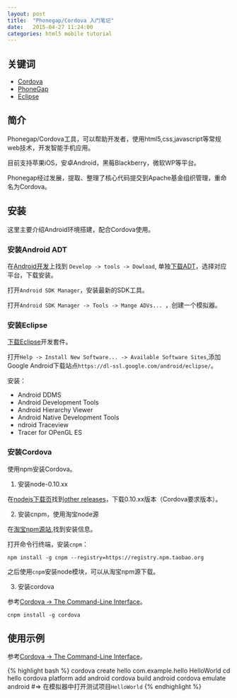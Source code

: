 ```yaml
---
layout: post
title:  "Phonegap/Cordova 入门笔记"
date:   2015-04-27 11:24:00
categories: html5 mobile tutorial
---
```


## 关键词
* [Cordova](https://cordova.apache.org/)
* [PhoneGap](http://phonegap.com/)
* [Eclipse](http://www.eclipse.org)


## 简介
Phonegap/Cordova工具，可以帮助开发者，使用html5,css,javascript等常规web技术，开发智能手机应用。

目前支持苹果iOS，安卓Android，黑莓Blackberry，微软WP等平台。

Phonegap经过发展，提取、整理了核心代码提交到Apache基金组织管理，重命名为Cordova。


## 安装
这里主要介绍Android环境搭建，配合Cordova使用。


### 安装Android ADT
在[Android开发]()上找到 `Develop -> tools -> Dowload`, 单独[下载ADT](http://developer.android.com/sdk/index.html#Other)，选择对应平台，下载安装。

打开`Android SDK Manager`，安装最新的SDK工具。

打开`Android SDK Manager -> Tools -> Mange ADVs... `，创建一个模拟器。

### 安装Eclipse
[下载Eclipse](http://www.eclipse.org/downloads/)开发套件。

打开`Help -> Install New Software... -> Available Software Sites`,添加Google Android下载站点`https://dl-ssl.google.com/android/eclipse/`。

安装：

* Android DDMS
* Android Development Tools
* Android Hierarchy Viewer
* Android Native Development Tools
* ndroid Traceview
* Tracer for OPenGL ES


### 安装Cordova
使用npm安装Cordova。


1) 安装node-0.10.xx

在[nodejs下载页](https://nodejs.org/download/)找到[other releases](http://nodejs.org/dist/)，下载0.10.xx版本（Cordova要求版本）。


2) 安装cnpm，使用淘宝node源

在[淘宝npm源站](http://npm.taobao.org/),找到安装信息。

打开命令行终端，安装`cnpm`：

   `npm install -g cnpm --registry=https://registry.npm.taobao.org`

之后使用`cnpm`安装node模块，可以从淘宝npm源下载。


3) 安装cordova

参考[Cordova -> The Command-Line Interface](https://cordova.apache.org/docs/en/4.0.0/guide_cli_index.md.html#The%20Command-Line%20Interface)。

   `cnpm install -g cordova`


## 使用示例
参考[Cordova -> The Command-Line Interface](https://cordova.apache.org/docs/en/4.0.0/guide_cli_index.md.html#The%20Command-Line%20Interface)。

{% highlight bash %}
cordova create hello com.example.hello HelloWorld
cd hello
cordova platform add android
cordova build android
cordova emulate android
#=> 在模拟器中打开测试项目`HelloWorld`
{% endhighlight %}
